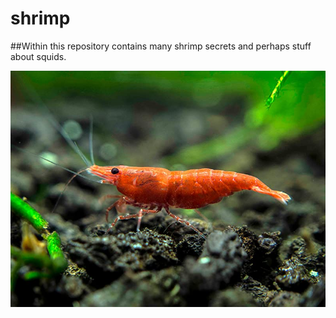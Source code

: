 # shrimp

##Within this repository contains many shrimp secrets and perhaps stuff about squids.

![redshrimp](pictures\redshrimp.jpg)

